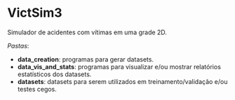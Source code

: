 # VictSim3
Simulador de acidentes com vítimas em uma grade 2D.

<i>Pastas</i>:
* <b>data_creation</b>: programas para gerar datasets.
* <b>data_vis_and_stats</b>: programas para visualizar e/ou mostrar relatórios estatísticos dos datasets.
* <b>datasets</b>: datasets para serem utilizados em treinamento/validação e/ou testes cegos.
